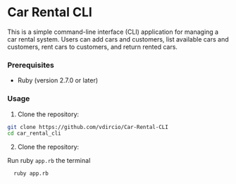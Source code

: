 # Car Rental CLI

This is a simple command-line interface (CLI) application for managing a car rental system. Users can add cars and customers, list available cars and customers, rent cars to customers, and return rented cars.

### Prerequisites

- Ruby (version 2.7.0 or later)

### Usage

1. Clone the repository:

  ```bash
  git clone https://github.com/vdircio/Car-Rental-CLI
  cd car_rental_cli
```

2. Clone the repository:

Run ruby ```app.rb``` the terminal
```bash
  ruby app.rb
```
